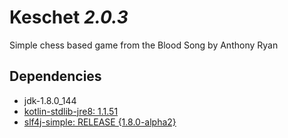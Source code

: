 # Keschet _2.0.3_

Simple chess based game from the Blood Song by Anthony Ryan

## Dependencies

- jdk-1.8.0_144
- [kotlin-stdlib-jre8: 1.1.51](https://kotlinlang.org/)
- [slf4j-simple: RELEASE {1.8.0-alpha2}](https://www.slf4j.org/)